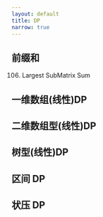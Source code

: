 ```yaml
---
layout: default
title: DP
narrow: true
---
```


## 前缀和

106. Largest SubMatrix Sum

## 一维数组(线性)DP

## 二维数组型(线性)DP

## 树型(线性)DP

## 区间 DP

## 状压 DP
